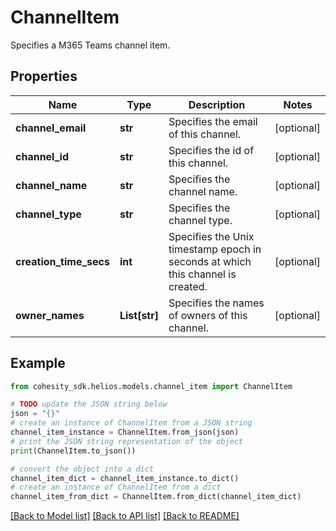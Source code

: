 # ChannelItem

Specifies a M365 Teams channel item.

## Properties

Name | Type | Description | Notes
------------ | ------------- | ------------- | -------------
**channel_email** | **str** | Specifies the email of this channel. | [optional] 
**channel_id** | **str** | Specifies the id of this channel. | [optional] 
**channel_name** | **str** | Specifies the channel name. | [optional] 
**channel_type** | **str** | Specifies the channel type. | [optional] 
**creation_time_secs** | **int** | Specifies the Unix timestamp epoch in seconds at which this channel is created. | [optional] 
**owner_names** | **List[str]** | Specifies the names of owners of this channel. | [optional] 

## Example

```python
from cohesity_sdk.helios.models.channel_item import ChannelItem

# TODO update the JSON string below
json = "{}"
# create an instance of ChannelItem from a JSON string
channel_item_instance = ChannelItem.from_json(json)
# print the JSON string representation of the object
print(ChannelItem.to_json())

# convert the object into a dict
channel_item_dict = channel_item_instance.to_dict()
# create an instance of ChannelItem from a dict
channel_item_from_dict = ChannelItem.from_dict(channel_item_dict)
```
[[Back to Model list]](../README.md#documentation-for-models) [[Back to API list]](../README.md#documentation-for-api-endpoints) [[Back to README]](../README.md)


